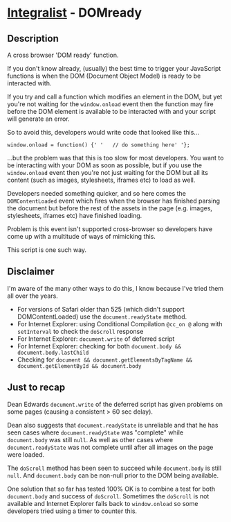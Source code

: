 [Integralist](http://www.integralist.co.uk/) - DOMready
================================

Description
-----------

A cross browser 'DOM ready' function.

If you don't know already, (usually) the best time to trigger your JavaScript functions is when the DOM (Document Object Model) is ready to be interacted with.

If you try and call a function which modifies an element in the DOM, but yet you're not waiting for the `window.onload` event then the function may fire before the DOM element is available to be interacted with and your script will generate an error.

So to avoid this, developers would write code that looked like this...

`window.onload = function() {'
'	// do something here'
'};`

...but the problem was that this is too slow for most developers. You want to be interacting with your DOM as soon as possible, but if you use the `window.onload` event then you're not just waiting for the DOM but all its content (such as images, stylesheets, iframes etc) to load as well.

Developers needed something quicker, and so here comes the `DOMContentLoaded` event which fires when the browser has finished parsing the document but before the rest of the assets in the page (e.g. images, stylesheets, iframes etc) have finished loading.

Problem is this event isn't supported cross-browser so developers have come up with a multitude of ways of mimicking this.

This script is one such way.


Disclaimer
----------

I'm aware of the many other ways to do this, I know because I've tried them all over the years.

* For versions of Safari older than 525 (which didn't support DOMContentLoaded) use the `document.readyState` method.
* For Internet Explorer: using Conditional Compilation `@cc_on @` along with `setInterval` to check the `doScroll` response
* For Internet Explorer: `document.write` of deferred script
* For Internet Explorer: checking for both `document.body && document.body.lastChild`
* Checking for `document && document.getElementsByTagName && document.getElementById && document.body`


Just to recap
-------------

Dean Edwards `document.write` of the deferred script has given problems on some pages (causing a consistent > 60 sec delay).

Dean also suggests that `document.readyState` is unreliable and that he has seen cases where `document.readyState` was "complete" while `document.body` was still `null`.
As well as other cases where `document.readyState` was not complete until after all images on the page were loaded.

The `doScroll` method has been seen to succeed while `document.body` is still `null`.
And `document.body` can be non-null prior to the DOM being available.

One solution that so far has tested 100% OK is to combine a test for both `document.body` and success of `doScroll`.
Sometimes the `doScroll` is not available and Internet Explorer falls back to `window.onload` so some developers tried using a timer to counter this.
